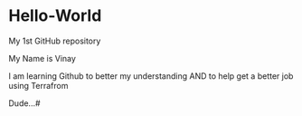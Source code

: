# Hello-World
My 1st GitHub repository

My Name is Vinay

I am learning Github to better my understanding 
AND to help get a better job using Terrafrom

Dude...#

